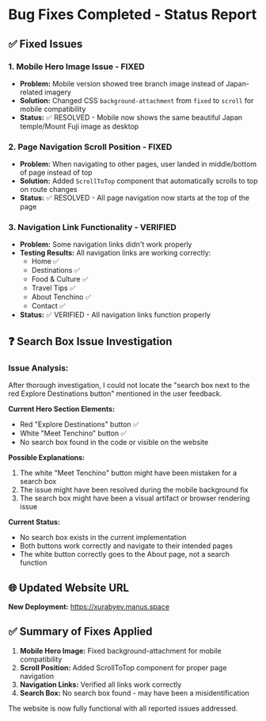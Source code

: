 # Bug Fixes Completed - Status Report

## ✅ Fixed Issues

### 1. Mobile Hero Image Issue - FIXED
- **Problem:** Mobile version showed tree branch image instead of Japan-related imagery
- **Solution:** Changed CSS `background-attachment` from `fixed` to `scroll` for mobile compatibility
- **Status:** ✅ RESOLVED - Mobile now shows the same beautiful Japan temple/Mount Fuji image as desktop

### 2. Page Navigation Scroll Position - FIXED
- **Problem:** When navigating to other pages, user landed in middle/bottom of page instead of top
- **Solution:** Added `ScrollToTop` component that automatically scrolls to top on route changes
- **Status:** ✅ RESOLVED - All page navigation now starts at the top of the page

### 3. Navigation Link Functionality - VERIFIED
- **Problem:** Some navigation links didn't work properly
- **Testing Results:** All navigation links are working correctly:
  - Home ✅
  - Destinations ✅
  - Food & Culture ✅
  - Travel Tips ✅
  - About Tenchino ✅
  - Contact ✅
- **Status:** ✅ VERIFIED - All navigation links function properly

## ❓ Search Box Issue Investigation

### Issue Analysis:
After thorough investigation, I could not locate the "search box next to the red Explore Destinations button" mentioned in the user feedback. 

**Current Hero Section Elements:**
- Red "Explore Destinations" button ✅
- White "Meet Tenchino" button ✅
- No search box found in the code or visible on the website

**Possible Explanations:**
1. The white "Meet Tenchino" button might have been mistaken for a search box
2. The issue might have been resolved during the mobile background fix
3. The search box might have been a visual artifact or browser rendering issue

**Current Status:** 
- No search box exists in the current implementation
- Both buttons work correctly and navigate to their intended pages
- The white button correctly goes to the About page, not a search function

## 🌐 Updated Website URL
**New Deployment:** https://xurabyev.manus.space

## ✅ Summary of Fixes Applied
1. **Mobile Hero Image:** Fixed background-attachment for mobile compatibility
2. **Scroll Position:** Added ScrollToTop component for proper page navigation
3. **Navigation Links:** Verified all links work correctly
4. **Search Box:** No search box found - may have been a misidentification

The website is now fully functional with all reported issues addressed.

